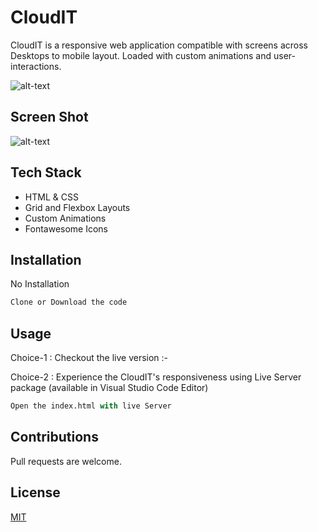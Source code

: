 # CloudIT

CloudIT is a responsive web application compatible with screens across Desktops to mobile layout. Loaded with custom animations and user-interactions.


![alt-text](https://github.com/sarathy711/cloudit/blob/master/Responsive.png)

## Screen Shot
![alt-text](https://github.com/sarathy711/cloudit/blob/master/screen1.PNG)

## Tech Stack

 * HTML & CSS
 * Grid and Flexbox Layouts
 * Custom Animations
 * Fontawesome Icons


## Installation

No Installation 


```bash
Clone or Download the code
```

## Usage 

Choice-1 :
Checkout the live  version :-

Choice-2 : Experience the CloudIT's responsiveness using Live Server package (available in Visual Studio Code Editor)
```python
Open the index.html with live Server
```

## Contributions
Pull requests are welcome.

## License
[MIT](https://choosealicense.com/licenses/mit/)